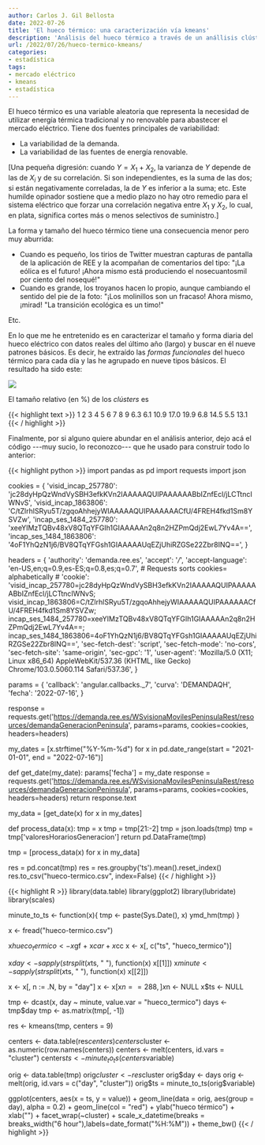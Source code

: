 ```yaml
---
author: Carlos J. Gil Bellosta
date: 2022-07-26
title: 'El hueco térmico: una caracterización vía kmeans'
description: 'Análisis del hueco térmico a través de un anállisis clúster'
url: /2022/07/26/hueco-termico-kmeans/
categories:
- estadística
tags:
- mercado eléctrico
- kmeans
- estadística
---
```


El hueco térmico es una variable aleatoria que representa la necesidad de utilizar energía térmica tradicional y no renovable para abastecer el mercado eléctrico. Tiene dos fuentes principales de variabilidad:

- La variabilidad de la demanda.
- La variabilidad de las fuentes de energía renovable.

[Una pequeña digresión: cuando $Y = X_1 + X_2$, la varianza de $Y$ depende de las de $X_i$ y de su correlación. Si son independientes, es la suma de las dos; si están negativamente correladas, la de $Y$ es inferior a la suma; etc. Este humilde opinador sostiene que a medio plazo no hay otro remedio para el sistema eléctrico que forzar una correlación negativa entre $X_1$ y $X_2$, lo cual, en plata, significa cortes más o menos selectivos de suministro.]

La forma y tamaño del hueco térmico tiene una consecuencia menor pero muy aburrida:

- Cuando es pequeño, los tirios de Twitter muestran capturas de pantalla de la aplicación de REE y la acompañan de comentarios del tipo: "¡La eólica es el futuro! ¡Ahora mismo está produciendo el nosecuantosmil por ciento del nosequé!"
- Cuando es grande, los troyanos hacen lo propio, aunque cambiando el sentido del pie de la foto: "¡Los molinillos son un fracaso! Ahora mismo, ¡mirad! "La transición ecológica es un timo!"

Etc.

En lo que me he entretenido es en caracterizar el tamaño y forma diaria del hueco eléctrico con datos reales del último año (largo) y buscar en él nueve patrones básicos. Es decir, he extraído las _formas funcionales_ del hueco térmico para cada día y las he agrupado en nueve tipos básicos. El resultado ha sido este:

![](/wp-uploads/2022/07/hueco_termico.png#center)

El tamaño relativo (en %) de los _clústers_ es

{{< highlight text >}}
   1    2    3    4    5    6    7    8    9
 6.3  6.1 10.9 17.0 19.9  6.8 14.5  5.5 13.1
{{< / highlight >}}

Finalmente, por si alguno quiere abundar en el análisis anterior, dejo acá el código ---muy sucio, lo reconozco--- que he usado para construir todo lo anterior:

{{< highlight python >}}
import pandas as pd
import requests
import json

cookies = {
    'visid_incap_257780': 'jc28dyHpQzWndVySBH3efkKVn2IAAAAAQUIPAAAAAABbIZnfEcl/jLCTtncIWNvS',
    'visid_incap_1863806': 'C/tZlrhlSRyu5T/zgqoAhhejyWIAAAAAQUIPAAAAAACfU/4FREH4fkd1Sm8YSVZw',
    'incap_ses_1484_257780': 'xeeYIMzTQBv48xV8QTqYFGIh1GIAAAAAn2q8n2HZPmQdj2EwL7Yv4A==',
    'incap_ses_1484_1863806': '4oF1YhQzN1j6/BV8QTqYFGsh1GIAAAAAUqEZjUhiRZGSe22Zbr8INQ==',
}

headers = {
    'authority': 'demanda.ree.es',
    'accept': '*/*',
    'accept-language': 'en-US,en;q=0.9,es-ES;q=0.8,es;q=0.7',
    # Requests sorts cookies= alphabetically
    # 'cookie': 'visid_incap_257780=jc28dyHpQzWndVySBH3efkKVn2IAAAAAQUIPAAAAAABbIZnfEcl/jLCTtncIWNvS; visid_incap_1863806=C/tZlrhlSRyu5T/zgqoAhhejyWIAAAAAQUIPAAAAAACfU/4FREH4fkd1Sm8YSVZw; incap_ses_1484_257780=xeeYIMzTQBv48xV8QTqYFGIh1GIAAAAAn2q8n2HZPmQdj2EwL7Yv4A==; incap_ses_1484_1863806=4oF1YhQzN1j6/BV8QTqYFGsh1GIAAAAAUqEZjUhiRZGSe22Zbr8INQ==',
    'sec-fetch-dest': 'script',
    'sec-fetch-mode': 'no-cors',
    'sec-fetch-site': 'same-origin',
    'sec-gpc': '1',
    'user-agent': 'Mozilla/5.0 (X11; Linux x86_64) AppleWebKit/537.36 (KHTML, like Gecko) Chrome/103.0.5060.114 Safari/537.36',
}

params = {
    'callback': 'angular.callbacks._7',
    'curva': 'DEMANDAQH',
    'fecha': '2022-07-16',
}

response = requests.get('https://demanda.ree.es/WSvisionaMovilesPeninsulaRest/resources/demandaGeneracionPeninsula', params=params, cookies=cookies, headers=headers)


my_dates = [x.strftime("%Y-%m-%d") for x in pd.date_range(start = "2021-01-01", end = "2022-07-16")]


def get_date(my_date):
    params['fecha'] = my_date
    response = requests.get('https://demanda.ree.es/WSvisionaMovilesPeninsulaRest/resources/demandaGeneracionPeninsula', params=params, cookies=cookies, headers=headers)
    return response.text

my_data = [get_date(x) for x in my_dates]

def process_data(x):
    tmp = x
    tmp = tmp[21:-2]
    tmp = json.loads(tmp)
    tmp = tmp['valoresHorariosGeneracion']
    return pd.DataFrame(tmp)

tmp = [process_data(x) for x in my_data]

res = pd.concat(tmp)
res = res.groupby('ts').mean().reset_index()
res.to_csv("hueco-termico.csv", index=False)
{{< / highlight >}}


{{< highlight R >}}
library(data.table)
library(ggplot2)
library(lubridate)
library(scales)

minute_to_ts <- function(x){
  tmp <- paste(Sys.Date(), x)
  ymd_hm(tmp)
}

x <- fread("hueco-termico.csv")

x$hueco_termico <- x$gf + x$car + x$cc
x <- x[, c("ts", "hueco_termico")]

x$day <- sapply(strsplit(x$ts, " "), function(x) x[[1]])
x$minute <- sapply(strsplit(x$ts, " "), function(x) x[[2]])

x <- x[, n := .N, by = "day"]
x <- x[x$n == 288,]
x$n <- NULL
x$ts <- NULL

tmp <- dcast(x, day ~ minute, value.var = "hueco_termico")
days <- tmp$day
tmp <- as.matrix(tmp[, -1])

res <- kmeans(tmp, centers = 9)

centers <- data.table(res$centers)
centers$cluster <- as.numeric(row.names(centers))
centers <- melt(centers, id.vars = "cluster")
centers$ts <- minute_to_ts(centers$variable)

orig <- data.table(tmp)
orig$cluster <- res$cluster
orig$day <- days
orig <- melt(orig, id.vars = c("day", "cluster"))
orig$ts = minute_to_ts(orig$variable)

ggplot(centers, aes(x = ts, y = value)) +
  geom_line(data = orig, aes(group = day), alpha = 0.2) +
  geom_line(col = "red") +
  ylab("hueco térmico") +
  xlab("") +
  facet_wrap(~cluster) +
  scale_x_datetime(breaks = breaks_width("6 hour"),labels=date_format("%H:%M")) +
  theme_bw()
{{< / highlight >}}

